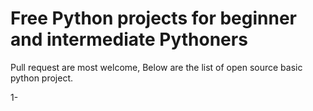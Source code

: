 # Free Python projects for beginner and intermediate Pythoners 

Pull request are most welcome,
Below are the list of open source basic python project.

1- <a name="my-anchor"></a>
